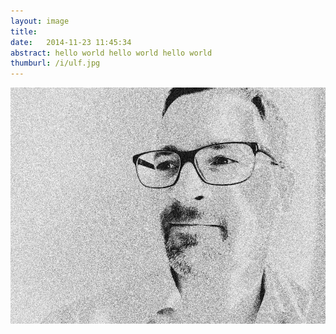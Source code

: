 ```yaml
---
layout: image
title: 
date:   2014-11-23 11:45:34
abstract: hello world hello world hello world
thumburl: /i/ulf.jpg
---
```

![](/i/ulf.jpg)